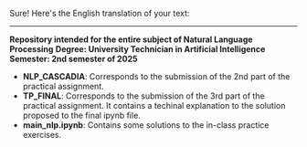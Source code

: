 Sure! Here's the English translation of your text:

---

**Repository intended for the entire subject of Natural Language Processing**
**Degree: University Technician in Artificial Intelligence**
**Semester: 2nd semester of 2025**

* **NLP\_CASCADIA**: Corresponds to the submission of the 2nd part of the practical assignment.
* **TP\_FINAL**: Corresponds to the submission of the 3rd part of the practical assignment. It contains a techinal explanation to the solution proposed to the final ipynb file. 
* **main\_nlp.ipynb**: Contains some solutions to the in-class practice exercises.

